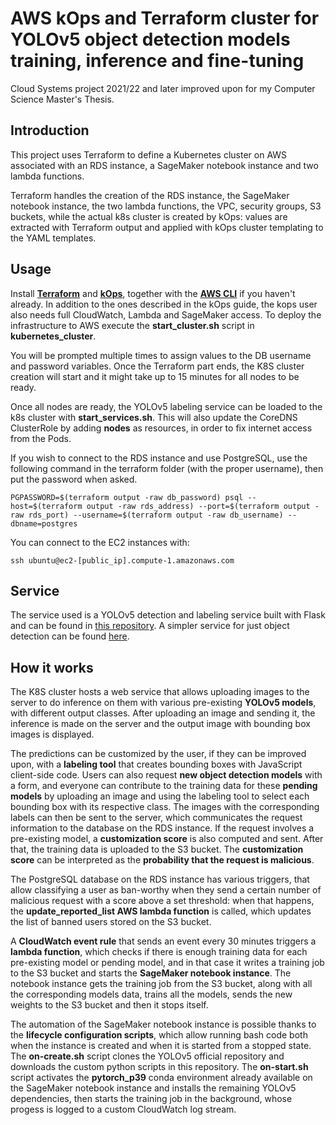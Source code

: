 # AWS kOps and Terraform cluster for YOLOv5 object detection models training, inference and fine-tuning
Cloud Systems project 2021/22 and later improved upon for my Computer Science Master's Thesis.

## Introduction
This project uses Terraform to define a Kubernetes cluster on AWS associated with an RDS instance, a SageMaker notebook instance and two lambda functions.

Terraform handles the creation of the RDS instance, the SageMaker notebook instance, the two lambda functions, the VPC, security groups, S3 buckets, while the actual k8s cluster is created by kOps: values are extracted with Terraform output and applied with kOps cluster templating to the YAML templates.

## Usage
Install [**Terraform**](https://learn.hashicorp.com/tutorials/terraform/install-cli) and [**kOps**](https://kops.sigs.k8s.io/getting_started/install/), together with the [**AWS CLI**](https://aws.amazon.com/cli/) if you haven't already. In addition to the ones described in the kOps guide, the kops user also needs full CloudWatch, Lambda and SageMaker access.
To deploy the infrastructure to AWS execute the **start_cluster.sh** script in **kubernetes_cluster**.

You will be prompted multiple times to assign values to the DB username and password variables. Once the Terraform part ends, the K8S cluster creation will start and it might take up to 15 minutes for all nodes to be ready.

Once all nodes are ready, the YOLOv5 labeling service can be loaded to the k8s cluster with **start_services.sh**. This will also update the CoreDNS ClusterRole by adding **nodes** as resources, in order to fix internet access from the Pods.

If you wish to connect to the RDS instance and use PostgreSQL, use the following command in the terraform folder (with the proper username), then put the password when asked.

`PGPASSWORD=$(terraform output -raw db_password) psql --host=$(terraform output -raw rds_address) --port=$(terraform output -raw rds_port) --username=$(terraform output -raw db_username) --dbname=postgres`

You can connect to the EC2 instances with:

`ssh ubuntu@ec2-[public_ip].compute-1.amazonaws.com`

## Service

The service used is a YOLOv5 detection and labeling service built with Flask and can be found in [this repository](https://github.com/JustAToaster/labeling_and_detection_webservice).
A simpler service for just object detection can be found [here](https://github.com/JustAToaster/helmet_detection_webservice).

## How it works
The K8S cluster hosts a web service that allows uploading images to the server to do inference on them with various pre-existing **YOLOv5 models**, with different output classes. After uploading an image and sending it, the inference is made on the server and the output image with bounding box images is displayed.

The predictions can be customized by the user, if they can be improved upon, with a **labeling tool** that creates bounding boxes with JavaScript client-side code. Users can also request **new object detection models** with a form, and everyone can contribute to the training data for these **pending models** by uploading an image and using the labeling tool to select each bounding box with its respective class.
The images with the corresponding labels can then be sent to the server, which communicates the request information to the database on the RDS instance. If the request involves a pre-existing model, a **customization score** is also computed and sent. After that, the training data is uploaded to the S3 bucket. The **customization score** can be interpreted as the **probability that the request is malicious**.

The PostgreSQL database on the RDS instance has various triggers, that allow classifying a user as ban-worthy when they send a certain number of malicious request with a score above a set threshold: when that happens, the **update_reported_list AWS lambda function** is called, which updates the list of banned users stored on the S3 bucket.

A **CloudWatch event rule** that sends an event every 30 minutes triggers a **lambda function**, which checks if there is enough training data for each pre-existing model or pending model, and in that case it writes a training job to the S3 bucket and starts the **SageMaker notebook instance**. The notebook instance gets the training job from the S3 bucket, along with all the corresponding models data, trains all the models, sends the new weights to the S3 bucket and then it stops itself.

The automation of the SageMaker notebook instance is possible thanks to the **lifecycle configuration scripts**, which allow running bash code both when the instance is created and when it is started from a stopped state.
The **on-create.sh** script clones the YOLOv5 official repository and downloads the custom python scripts in this repository.
The **on-start.sh** script activates the **pytorch_p39** conda environment already available on the SageMaker notebook instance and installs the remaining YOLOv5 dependencies, then starts the training job in the background, whose progess is logged to a custom CloudWatch log stream.
